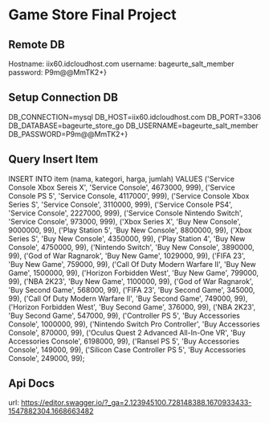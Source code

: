# Game Store Final Project
## Remote DB
Hostname: iix60.idcloudhost.com
username: bageurte_salt_member
password: P9m@@MmTK2+}

## Setup Connection DB
DB_CONNECTION=mysql
DB_HOST=iix60.idcloudhost.com
DB_PORT=3306
DB_DATABASE=bageurte_store_go
DB_USERNAME=bageurte_salt_member
DB_PASSWORD=P9m@@MmTK2+}

## Query Insert Item
INSERT INTO item (nama, kategori, harga, jumlah)
VALUES ('Service Console Xbox Sereis X', 'Service Console', 4673000, 999),
       ('Service Console PS 5', 'Service Console, 4117000', 999),
       ('Service Console Xbox Series S', 'Service Console', 3110000, 999),
       ('Service Console PS4', 'Service Console', 2227000, 999),
       ('Service Console Nintendo Switch', 'Service Console', 973000, 999),
       ('Xbox Series X', 'Buy New Console', 9000000, 99),
       ('Play Station 5', 'Buy New Console', 8800000, 99),
       ('Xbox Series S', 'Buy New Console', 4350000, 99),
       ('Play Station 4', 'Buy New Console', 4750000, 99),
       ('Nintendo Switch', 'Buy New Console', 3890000, 99),
       ('God of War Ragnarok', 'Buy New Game', 1029000, 99),
       ('FIFA 23', 'Buy New Game', 759000, 99),
       ('Call Of Duty Modern Warfare II', 'Buy New Game', 1500000, 99),
       ('Horizon Forbidden West', 'Buy New Game', 799000, 99),
       ('NBA 2K23', 'Buy New Game', 1100000, 99),
       ('God of War Ragnarok', 'Buy Second Game', 568000, 99),
       ('FIFA 23', 'Buy Second Game', 345000, 99),
       ('Call Of Duty Modern Warfare II', 'Buy Second Game', 749000, 99),
       ('Horizon Forbidden West', 'Buy Second Game', 376000, 99),
       ('NBA 2K23', 'Buy Second Game', 547000, 99),
       ('Controller PS 5', 'Buy Accessories Console', 1000000, 99),
       ('Nintendo Switch Pro Controller', 'Buy Accessories Console', 870000, 99),
       ('Oculus Quest 2 Advanced All-In-One VR', 'Buy Accessories Console', 6198000, 99),
       ('Ransel PS 5', 'Buy Accessories Console', 149000, 99),
       ('Silicon Case Controller PS 5', 'Buy Accessories Console', 249000, 99);

## Api Docs
url: https://editor.swagger.io/?_ga=2.123945100.728148388.1670933433-1547882304.1668663482